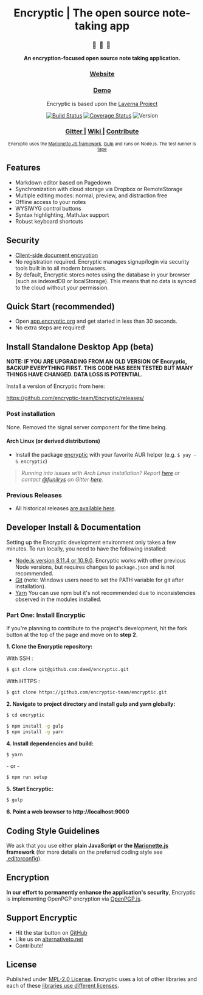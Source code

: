 <div align="center">
  <h1>Encryptic | The open source note-taking app</h1>

  <h3>🔖  &nbsp;🔏  &nbsp;📄&nbsp;</h3>
  <p><strong>An encryption-focused open source note taking application.</strong><br>
    <h3><a href="https://encryptic.org">Website</a></h3>
    <h3><a href="https://app.encryptic.org">Demo</a></h3>
    Encryptic is based upon the <a href="https://github.com/Laverna/laverna">Laverna Project</a>

  [![Build Status](https://travis-ci.org/encryptic-team/Encryptic.svg?branch=master)](https://travis-ci.org/encryptic-team/Encryptic)
  [![Coverage Status](https://coveralls.io/repos/github/encryptic-team/Encryptic/badge.svg?branch=master)](https://coveralls.io/github/encryptic-team/Encryptic)
  ![Version](https://img.shields.io/badge/Version-0.0.2.beta-blue.svg)

  <h3>
    <a href="https://gitter.im/encryptic-team/Lobby">
      Gitter
    </a>
    <span> | </span>
    <a href="https://github.com/encryptic-team/Encryptic/wiki">
      Wiki
    </a>
    <span> | </span>
    <a href="#developer-install--documentation">
      Contribute
    </a>
  </h3>

  <sub>
    Encryptic uses the
    <a href="http://marionettejs.com/">Marionette JS framework</a>,
    <a href="http://gulpjs.com/">Gulp</a> and runs on Node.js. The test runner is <a href="https://github.com/substack/tape">tape</a>
  </sub>
</div>

## Features

* Markdown editor based on Pagedown
* Synchronization with cloud storage via Dropbox or RemoteStorage
* Multiple editing modes: normal, preview, and distraction free
* Offline access to your notes
* WYSIWYG control buttons
* Syntax highlighting, MathJax support
* Robust keyboard shortcuts

## Security
* [Client-side document encryption](#encryption)
* No registration required. Encryptic manages signup/login via security tools built in to all modern browsers.
* By default, Encryptic stores notes using the database in your browser (such as indexedDB or localStorage). This means that no data is synced to the cloud without your permission.

## Quick Start (recommended)

* Open [app.encryptic.org](https://app.encryptic.org/) and get started in less than 30 seconds.
* No extra steps are required!

## Install Standalone Desktop App (beta)

**NOTE: IF YOU ARE UPGRADING FROM AN OLD VERSION OF Encryptic, BACKUP EVERYTHING FIRST.  THIS CODE HAS BEEN TESTED BUT MANY THINGS HAVE CHANGED.  DATA LOSS IS POTENTIAL.**

Install a version of Encryptic from here:

https://github.com/encryptic-team/Encryptic/releases/

### Post installation

None.  Removed the signal server component for the time being.

#### Arch Linux (or derived distributions)

* Install the package [encryptic](https://aur.archlinux.org/packages/encryptic/) with your favorite AUR helper (e.g. `$ yay -S encryptic`)

> *Running into issues with Arch Linux installation? Report [here](https://github.com/funilrys/PKGBUILD/issues/new) or contact [@funilrys](https://github.com/funilrys) on Gitter [here](https://gitter.im/funilrys_/PKGBUILD)*.

### Previous Releases

* All historical releases [are available here](https://github.com/encryptic-team/encryptic/releases).

## Developer Install & Documentation

Setting up the Encryptic development environment only takes a few minutes. To run locally, you need to have the following installed:
* [Node.js version 8.11.4 or 10.9.0](https://nodejs.org/). Encryptic works with other previous Node versions, but requires changes to `package.json` and is not recommended.
* [Git](https://git-scm.com/book/en/v2) (note: Windows users need to set the PATH variable for git after installation).
* [Yarn](https://yarnpkg.com/en/) You can use npm but it's not recommended due to inconsistencies observed in the modules installed.


### Part One: Install Encryptic

If you're planning to contribute to the project's development, hit the fork button at the top of the page and move on to **step 2**.


**1. Clone the Encryptic repository:**

With SSH :
```bash
$ git clone git@github.com:daed/encryptic.git
```

With HTTPS :
```bash
$ git clone https://github.com/encryptic-team/encryptic.git
```


**2. Navigate to project directory and install gulp and yarn globally:**

```bash
$ cd encryptic

$ npm install -g gulp
$ npm install -g yarn
```


**4. Install dependencies and build:**

```bash
$ yarn
```
\- or -
```bash
$ npm run setup
```


**5. Start Encryptic:**

```bash
$ gulp
```

**6. Point a web browser to http://localhost:9000**

## Coding Style Guidelines

We ask that you use either **plain JavaScript or the [Marionette.js](http://marionette.js/) framework** (for more details on the preferred coding style see [.editorconfig](https://github.com/encryptic-team/Encryptic/blob/master/.editorconfig)).

## Encryption

**In our effort to permanently enhance the application's security**, Encryptic is implementing OpenPGP encryption via [OpenPGP.js](https://github.com/openpgpjs/openpgpjs).

## Support Encryptic

* Hit the star button on [GitHub](https://github.com/encryptic-team/encryptic)
* Like us on [alternativeto.net](http://alternativeto.net/software/Encryptic/)
* Contribute!


## License

Published under [MPL-2.0 License](https://www.mozilla.org/en-US/MPL/2.0/).
Encryptic uses a lot of other libraries and each of these [libraries use different licenses](https://github.com/encryptic-team/encryptic/blob/master/package.json).
